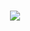 

###

<p align='center'>
 <a href= 'https://discord.com/users/1071529009692803082'><img src='https://lanyard-profile-readme.vercel.app/api/1071529009692803082' /></a>
</p>


###


###
